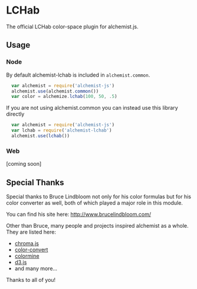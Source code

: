 LCHab
===

The official LCHab color-space plugin for alchemist.js.

Usage
-----

### Node

By default alchemist-lchab is included in `alchemist.common`.

```js
  var alchemist = require('alchemist-js')
  alchemist.use(alchemist.common())
  var color = alchemize.lchab(100, 50, .5)
```

If you are not using alchemist.common you can instead use this library directly

```js
  var alchemist = require('alchemist-js')
  var lchab = require('alchemist-lchab')
  alchemist.use(lchab())
```

### Web

[coming soon]

Special Thanks
--------------

Special thanks to Bruce Lindbloom not only for his color formulas
but for his color converter as well, both of which played a major
role in this module.

You can find his site here:
http://www.brucelindbloom.com/

Other than Bruce, many people and projects inspired alchemist as a whole. They
are listed here:

- [chroma.js](https://github.com/gka/chroma.js)
- [color-convert](https://github.com/harthur/color-convert)
- [colormine](https://github.com/colormine/colormine)
- [d3.js](https://github.com/mbostock/d3/wiki/Colors)
- and many more...

Thanks to all of you!
